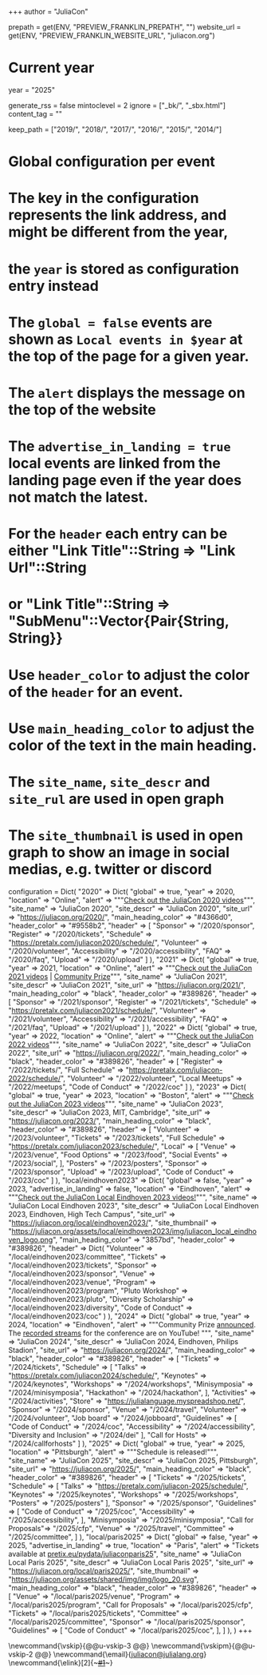 +++
author = "JuliaCon"

prepath = get(ENV, "PREVIEW_FRANKLIN_PREPATH", "")
website_url = get(ENV, "PREVIEW_FRANKLIN_WEBSITE_URL", "juliacon.org")

# Current year
year = "2025"

generate_rss = false
mintoclevel = 2
ignore = ["_bk/", "_sbx.html"]
content_tag = ""

keep_path = ["2019/", "2018/", "2017/", "2016/", "2015/", "2014/"]

# Global configuration per event
# The key in the configuration represents the link address, and might be different from the year,
# the `year` is stored as configuration entry instead
# The `global = false` events are shown as `Local events in $year` at the top of the page for a given year.
# The `alert` displays the message on the top of the website
# The `advertise_in_landing = true` local events are linked from the landing page even if the year does not match the latest.
# For the `header` each entry can be either "Link Title"::String => "Link Url"::String
#                                        or "Link Title"::String => "SubMenu"::Vector{Pair{String, String}}
# Use `header_color` to adjust the color of the `header` for an event.
# Use `main_heading_color` to adjust the color of the text in the main heading.
# The `site_name`, `site_descr` and `site_rul` are used in open graph
# The `site_thumbnail` is used in open graph to show an image in social medias, e.g. twitter or discord
configuration = Dict(
    "2020" => Dict(
        "global" => true,
        "year" => 2020,
        "location" => "Online",
        "alert" => """<a href="https://www.youtube.com/playlist?list=PLP8iPy9hna6Tl2UHTrm4jnIYrLkIcAROR">Check out the JuliaCon 2020 videos</a>""",
        "site_name" => "JuliaCon 2020",
        "site_descr" => "JuliaCon 2020",
        "site_url" => "https://juliacon.org/2020/",
        "main_heading_color" => "#4366d0",
        "header_color" => "#9558b2",
        "header" => [
            "Sponsor" => "/2020/sponsor",
            "Register" => "/2020/tickets",
            "Schedule" => "https://pretalx.com/juliacon2020/schedule/",
            "Volunteer" => "/2020/volunteer",
            "Accessibility" => "/2020/accessibility",
            "FAQ" => "/2020/faq",
            "Upload" => "/2020/upload"
        ]
    ),
    "2021" => Dict(
        "global" => true,
        "year" => 2021,
        "location" => "Online",
        "alert" => """<a href="https://www.youtube.com/playlist?list=PLP8iPy9hna6Q343_8sSq4f306VGLW4TLK">Check out the JuliaCon 2021 videos</a> | <a href="/2021/prize/">Community Prize</a>""",
        "site_name" => "JuliaCon 2021",
        "site_descr" => "JuliaCon 2021",
        "site_url" => "https://juliacon.org/2021/",
        "main_heading_color" => "black",
        "header_color" => "#389826",
        "header" => [
            "Sponsor" => "/2021/sponsor",
            "Register" => "/2021/tickets",
            "Schedule" => "https://pretalx.com/juliacon2021/schedule/",
            "Volunteer" => "/2021/volunteer",
            "Accessibility" => "/2021/accessibility",
            "FAQ" => "/2021/faq",
            "Upload" => "/2021/upload"
        ]
    ),
    "2022" => Dict(
        "global" => true,
        "year" => 2022,
        "location" => "Online",
        "alert" => """<a href="https://www.youtube.com/playlist?list=PLP8iPy9hna6TRg6qJaBLJ-FRMi9Cp7gSX">Check out the JuliaCon 2022 videos</a>""",
        "site_name" => "JuliaCon 2022",
        "site_descr" => "JuliaCon 2022",
        "site_url" => "https://juliacon.org/2022/",
        "main_heading_color" => "black",
        "header_color" => "#389826",
        "header" => [
            "Register" => "/2022/tickets/",
            "Full Schedule" => "https://pretalx.com/juliacon-2022/schedule/",
            "Volunteer" => "/2022/volunteer",
            "Local Meetups" => "/2022/meetups",
            "Code of Conduct" => "/2022/coc"
        ]
    ),
    "2023" => Dict(
        "global" => true,
        "year" => 2023,
        "location" => "Boston",
        "alert" => """<a href="https://www.youtube.com/playlist?list=PLP8iPy9hna6T7PRe2sucSonFsrrH-oEZC">Check out the JuliaCon 2023 videos</a>""",
        "site_name" => "JuliaCon 2023",
        "site_descr" => "JuliaCon 2023, MIT, Cambridge",
        "site_url" => "https://juliacon.org/2023/",
        "main_heading_color" => "black",
        "header_color" => "#389826",
        "header" => [
            "Volunteer" => "/2023/volunteer",
            "Tickets" => "/2023/tickets",
            "Full Schedule" => "https://pretalx.com/juliacon2023/schedule/",
            "Local" => [
                "Venue" => "/2023/venue",
                "Food Options" => "/2023/food",
                "Social Events" => "/2023/social",
            ],
            "Posters" => "/2023/posters",
            "Sponsor" => "/2023/sponsor",
            "Upload" => "/2023/upload",
            "Code of Conduct" => "/2023/coc"
        ]
    ),
    "local/eindhoven2023" => Dict(
        "global" => false,
        "year" => 2023,
        "advertise_in_landing" => false,
        "location" => "Eindhoven",
        "alert" => """<a href="https://www.youtube.com/playlist?list=PLP8iPy9hna6Tp3QV4akXAd23_O5Vjm_e2">Check out the JuliaCon Local Eindhoven 2023 videos!</a>""",
        "site_name" => "JuliaCon Local Eindhoven 2023",
        "site_descr" => "JuliaCon Local Eindhoven 2023, Eindhoven, High Tech Campus",
        "site_url" => "https://juliacon.org/local/eindhoven2023/",
        "site_thumbnail" => "https://juliacon.org/assets/local/eindhoven2023/img/juliacon_local_eindhoven_logo.png",
        "main_heading_color" => "3857bd",
        "header_color" => "#389826",
        "header" => Dict(
            "Volunteer" => "/local/eindhoven2023/committee",
            "Tickets" => "/local/eindhoven2023/tickets",
            "Sponsor" => "/local/eindhoven2023/sponsor",
            "Venue" => "/local/eindhoven2023/venue",
            "Program" => "/local/eindhoven2023/program",
            "Pluto Workshop" => "/local/eindhoven2023/pluto",
            "Diversity Scholarship" => "/local/eindhoven2023/diversity",
            "Code of Conduct" => "/local/eindhoven2023/coc"
        )
    ),
    "2024" => Dict(
        "global" => true,
        "year" => 2024,
        "location" => "Eindhoven",
        "alert" => """Community Prize <a href="/2024/prize">announced</a>. The <a href="https://www.youtube.com/@TheJuliaLanguage/streams">recorded streams<a> for the conference are on YouTube!</a>
        """,
        "site_name" => "JuliaCon 2024",
        "site_descr" => "JuliaCon 2024, Eindhoven, Philips Stadion",
        "site_url" => "https://juliacon.org/2024/",
        "main_heading_color" => "black",
        "header_color" => "#389826",
        "header" => [
            "Tickets" => "/2024/tickets",
            "Schedule" => [
                "Talks" => "https://pretalx.com/juliacon2024/schedule/",
                "Keynotes" => "/2024/keynotes",
                "Workshops" => "/2024/workshops",
                "Minisymposia" => "/2024/minisymposia",
                "Hackathon" => "/2024/hackathon",
            ],
            "Activities" => "/2024/activities",
            "Store" => "https://julialanguage.myspreadshop.net/",
            "Sponsor" => "/2024/sponsor",
            "Venue" => "/2024/travel",
            "Volunteer" => "/2024/volunteer",
            "Job board" => "/2024/jobboard",
            "Guidelines" => [
                "Code of Conduct" => "/2024/coc",
                "Accessibility" => "/2024/accessibility",
                "Diversity and Inclusion" => "/2024/dei"
            ],
            "Call for Hosts" => "/2024/callforhosts"
        ]
    ),
    "2025" => Dict(
        "global" => true,
        "year" => 2025,
        "location" => "Pittsburgh",
        "alert" => """Schedule is released!""",
        "site_name" => "JuliaCon 2025",
        "site_descr" => "JuliaCon 2025, Pittsburgh",
        "site_url" => "https://juliacon.org/2025/",
        "main_heading_color" => "black",
        "header_color" => "#389826",
        "header" => [
            "Tickets" => "/2025/tickets",
            "Schedule" => [
                "Talks" => "https://pretalx.com/juliacon-2025/schedule/",
                "Keynotes" => "/2025/keynotes",
                "Workshops" => "/2025/workshops",
                "Posters" => "/2025/posters"
            ],
            "Sponsor" => "/2025/sponsor",
            "Guidelines" => [
                "Code of Conduct" => "/2025/coc",
                "Accessibility" => "/2025/accessibility",
            ],
            "Minisymposia" => "/2025/minisymposia",
            "Call for Proposals"=>  "/2025/cfp",
            "Venue" => "/2025/travel",
            "Committee" => "/2025/committee",
        ]
    ),
    "local/paris2025" => Dict(
        "global" => false,
        "year" => 2025,
        "advertise_in_landing" => true,
        "location" => "Paris",
        "alert" => "Tickets available at <a href='https://pretix.eu/pydata/juliaconparis25/'>pretix.eu/pydata/juliaconparis25</a>",
        "site_name" => "JuliaCon Local Paris 2025",
        "site_descr" => "JuliaCon Local Paris 2025",
        "site_url" => "https://juliacon.org/local/paris2025/",
        "site_thumbnail" => "https://juliacon.org/assets/shared/img/img/logo_20.svg",
        "main_heading_color" => "black",
        "header_color" => "#389826",
        "header" => [
            "Venue" => "/local/paris2025/venue",
            "Program" => "/local/paris2025/program",
            "Call for Proposals" => "/local/paris2025/cfp",
            "Tickets" => "/local/paris2025/tickets",
            "Committee" => "/local/paris2025/committee",
            "Sponsor" => "/local/paris2025/sponsor",
            "Guidelines" => [
                "Code of Conduct" => "/local/paris2025/coc",
            ],
        ]
    ),
)
+++

\newcommand{\vskip}{@@u-vskip-3 @@}
\newcommand{\vskipm}{@@u-vskip-2 @@}
\newcommand{\email}{[juliacon@julialang.org](mailto:juliacon@julialang.org)}
\newcommand{\elink}[2]{~~~<a href="#2" target=_blank rel=noopener>#1</a>~~~}
